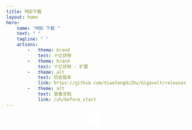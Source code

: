 ```yaml
---
title: MOD下载
layout: home
hero:
    name: "MOD 下载 "
    text: " "
    tagline: " "
    actions:
        -   theme: brand
            text: 十亿伏特
        -   theme: brand
            text: 十亿伏特 · 扩展
        -   theme: alt
            text: 历史版本
            link: https://github.com/XiaofengdiZhu/Gigavolt/releases
        -   theme: alt
            text: 查看文档
            link: /zh/before_start
---
```


<script setup lang="ts">
    import {onMounted} from "vue";
    import {useData} from "vitepress";
    import QrcodeVue from "qrcode.vue";
    import locale from "../../common/locale.js";
    import downloadQuotes from "../../common/downloadQuotes.json";
    const data = useData();

    const locationHref = globalThis.document?.location.href ?? "";
    const qrCodeSize = 256;

    onMounted(() => {
        document.getElementsByClassName("clip")[0].classList.add("download");

        let tagline = document.getElementsByClassName("tagline")[0];
        tagline.textContent = locale("DownloadPage", "FetchingDownloadUrl");

        let actions = document.getElementsByClassName("action");
        actions[0].style.cursor = "wait";
        actions[1].style.cursor = "wait";

        const fetchDownloadUrlFailedString = locale("DownloadPage", "FetchDownloadUrlFailed");
        fetch("https://api.github.com/repos/XiaofengdiZhu/Gigavolt/releases/latest").then(response => response.json()).then(json => {
            let quotes = downloadQuotes[data.lang.value];
            tagline.textContent = quotes[Math.floor(Math.random() * quotes.length)];
            let versionBadge = document.createElement("span");
            versionBadge.classList.add("VPBadge");
            versionBadge.classList.add("tip");
            versionBadge.style.verticalAlign = "super";
            versionBadge.textContent = json.tag_name;
            document.getElementsByClassName("name")[0].appendChild(versionBadge);
            for(let asset of json.assets) {
                let actionIndex = asset.name.includes("Expand") ? 1 : 0;
                actions[actionIndex].style.cursor = "pointer";
                actions[actionIndex].firstChild.href = asset.browser_download_url;
            }
        }).catch(error=>{
            tagline.textContent = fetchDownloadUrlFailedString;
            actions[0].style.cursor = "not-allowed";
            actions[1].style.cursor = "not-allowed";
            error && console.error(error);
        });
    });
</script>

<div style="display: flex; justify-content: center; max-width: 480px;" v-if="locationHref.length > 0">
    <qrcode-vue :value="locationHref" level="M" render-as="svg" :size="qrCodeSize" style="padding: 16px; background-color: white;"/>
</div>
